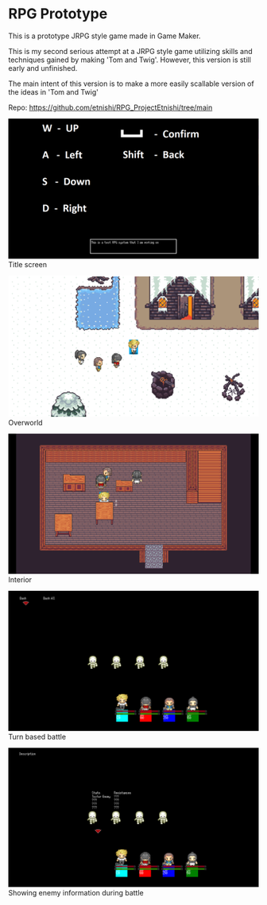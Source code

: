 # RPG Prototype

This is a prototype JRPG style game made in Game Maker.

This is my second serious attempt at a JRPG style game utilizing skills and 
techniques gained by making 'Tom and Twig'. However, this version is still early and unfinished.

The main intent of this version is to make a more easily scallable version of the ideas 
in 'Tom and Twig' 

Repo: https://github.com/etnishi/RPG_ProjectEtnishi/tree/main

![Title](https://github.com/etnishi/Portfolio/blob/main/RPG%20Prototype/2022-05-28%2012_32_41-Created%20with%20GameMaker%20Studio%202.png?raw=true)
Title screen

![Overworld](https://github.com/etnishi/Portfolio/blob/main/RPG%20Prototype/2022-05-28%2012_34_04-Created%20with%20GameMaker%20Studio%202.png?raw=true)
Overworld 

![Interior](https://github.com/etnishi/Portfolio/blob/main/RPG%20Prototype/2022-05-28%2012_34_29-Created%20with%20GameMaker%20Studio%202.png?raw=true)
Interior

![Battle](https://github.com/etnishi/Portfolio/blob/main/RPG%20Prototype/2022-05-28%2012_34_46-Created%20with%20GameMaker%20Studio%202.png?raw=true)
Turn based battle

![BattleInfo](https://github.com/etnishi/Portfolio/blob/main/RPG%20Prototype/2022-05-28%2012_35_04-Created%20with%20GameMaker%20Studio%202.png?raw=true)
Showing enemy information during battle
